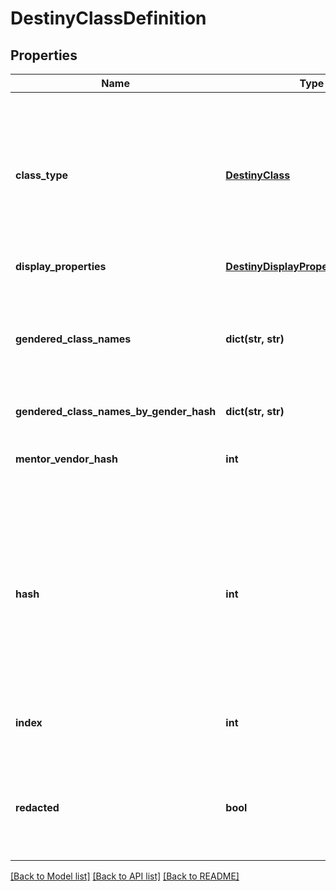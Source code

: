 # DestinyClassDefinition

## Properties
Name | Type | Description | Notes
------------ | ------------- | ------------- | -------------
**class_type** | [**DestinyClass**](DestinyClass.md) | In Destiny 1, we added a convenience Enumeration for referring to classes. We&#39;ve kept it, though mostly for posterity. This is the enum value for this definition&#39;s class. | [optional] 
**display_properties** | [**DestinyDisplayPropertiesDefinition**](DestinyDisplayPropertiesDefinition.md) |  | [optional] 
**gendered_class_names** | **dict(str, str)** | A localized string referring to the singular form of the Class&#39;s name when referred to in gendered form. Keyed by the DestinyGender. | [optional] 
**gendered_class_names_by_gender_hash** | **dict(str, str)** |  | [optional] 
**mentor_vendor_hash** | **int** | Mentors don&#39;t really mean anything anymore. Don&#39;t expect this to be populated. | [optional] 
**hash** | **int** | The unique identifier for this entity. Guaranteed to be unique for the type of entity, but not globally.  When entities refer to each other in Destiny content, it is this hash that they are referring to. | [optional] 
**index** | **int** | The index of the entity as it was found in the investment tables. | [optional] 
**redacted** | **bool** | If this is true, then there is an entity with this identifier/type combination, but BNet is not yet allowed to show it. Sorry! | [optional] 

[[Back to Model list]](../README.md#documentation-for-models) [[Back to API list]](../README.md#documentation-for-api-endpoints) [[Back to README]](../README.md)


